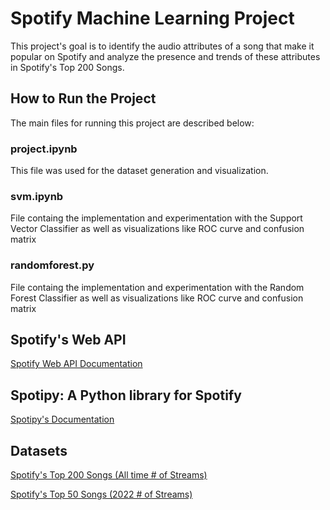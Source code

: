 # Spotify Machine Learning Project
This project's goal is to identify the audio attributes of a song that make it popular on Spotify and analyze the presence and trends of these attributes in Spotify's Top 200 Songs.

## How to Run the Project
The main files for running this project are described below:

### project.ipynb
This file was used for the dataset generation and visualization.

### svm.ipynb
File containg the implementation and experimentation with the Support Vector Classifier as well as visualizations like ROC curve and confusion matrix

### randomforest.py
File containg the implementation and experimentation with the Random Forest Classifier as well as visualizations like ROC curve and confusion matrix

## Spotify's Web API
<a href="https://developer.spotify.com/documentation/web-api">Spotify Web API Documentation</a>

## Spotipy: A Python library for Spotify
<a href="https://spotipy.readthedocs.io/en/latest/">Spotipy's Documentation</a>

## Datasets
<a href="https://open.spotify.com/playlist/7dPdaFrplLZD90rvfG8ZuB">Spotify's Top 200 Songs (All time # of Streams)</a>

<a href="https://open.spotify.com/playlist/7dPdaFrplLZD90rvfG8ZuB">Spotify's Top 50 Songs (2022 # of Streams)</a>



